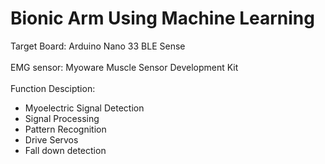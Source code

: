 # Bionic Arm Using Machine Learning

Target Board: Arduino Nano 33 BLE Sense<br/><br/>
EMG sensor: Myoware Muscle Sensor Development Kit<br/><br/>
Function Desciption:
  + Myoelectric Signal Detection
  + Signal Processing
  + Pattern Recognition
  + Drive Servos
  + Fall down detection
